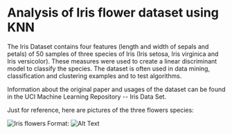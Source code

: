# Analysis of Iris flower dataset using KNN 

The Iris Dataset contains four features (length and width of sepals and petals) of 50 samples of three species of Iris (Iris setosa, Iris virginica and Iris versicolor). These measures were used to create a linear discriminant model to classify the species. The dataset is often used in data mining, classification and clustering examples and to test algorithms.

Information about the original paper and usages of the dataset can be found in the UCI Machine Learning Repository -- Iris Data Set.

Just for reference, here are pictures of the three flowers species:

![Iris flowers](/images/iris.png)
Format: ![Alt Text](url)
